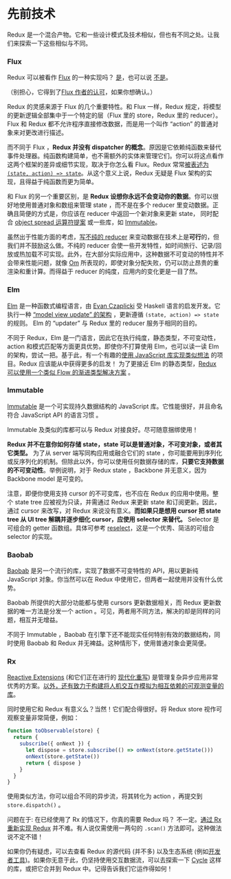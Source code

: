 # 先前技术

Redux 是一个混合产物。它和一些设计模式及技术相似，但也有不同之处。让我们来探索一下这些相似与不同。

### Flux

Redux 可以被看作 [Flux](https://facebook.github.io/flux/) 的一种实现吗？
[是](https://twitter.com/fisherwebdev/status/616278911886884864)，也可以说 [不是](https://twitter.com/andrestaltz/status/616270755605708800)。

（别担心，它得到了[Flux 作者](https://twitter.com/jingc/status/616608251463909376)[的认可](https://twitter.com/fisherwebdev/status/616286955693682688)，如果你想确认。）

Redux 的灵感来源于 Flux 的几个重要特性。和 Flux 一样，Redux 规定，将模型的更新逻辑全部集中于一个特定的层（Flux 里的 store，Redux 里的 reducer）。Flux 和 Redux 都不允许程序直接修改数据，而是用一个叫作  “action” 的普通对象来对更改进行描述。

而不同于 Flux ，**Redux 并没有 dispatcher 的概念**。原因是它依赖纯函数来替代事件处理器。纯函数构建简单，也不需额外的实体来管理它们。你可以将这点看作这两个框架的差异或细节实现，取决于你怎么看 Flux。Redux 常常[被表述为 `(state, action) => state`](https://speakerdeck.com/jmorrell/jsconf-uy-flux-those-who-forget-the-past-dot-dot-dot)。从这个意义上说，Redux 无疑是 Flux 架构的实现，且得益于纯函数而更为简单。

和 Flux 的另一个重要区别，是 **Redux 设想你永远不会变动你的数据**。你可以很好地使用普通对象和数组来管理 state ，而不是在多个 reducer 里变动数据。正确且简便的方式是，你应该在 reducer 中返回一个新对象来更新 state， 同时配合 [object spread 运算符提案](../recipes/UsingObjectSpreadOperator.md) 或一些库，如 [Immutable](https://facebook.github.io/immutable-js)。

虽然出于性能方面的考虑，[写不纯的 reducer](https://github.com/gaearon/redux/issues/328#issuecomment-125035516) 来变动数据在技术上是**可行**的，但我们并不鼓励这么做。不纯的 reducer 会使一些开发特性，如时间旅行、记录/回放或热加载不可实现。此外，在大部分实际应用中，这种数据不可变动的特性并不会带来性能问题，就像 [Om](https://github.com/omcljs/om) 所表现的，即使对象分配失败，仍可以防止昂贵的重渲染和重计算。而得益于 reducer 的纯度，应用内的变化更是一目了然。

### Elm

[Elm](http://elm-lang.org/) 是一种函数式编程语言，由 [Evan Czaplicki](https://twitter.com/czaplic) 受 Haskell 语言的启发开发。它执行一种 [“model view update” 的架构](http://elm-lang.org/guide/architecture) ，更新遵循 `(state, action) => state` 的规则。 Elm 的 “updater” 与 Redux 里的 reducer 服务于相同的目的。

不同于 Redux，Elm 是一门语言，因此它在执行纯度，静态类型，不可变动性，action 和模式匹配等方面更具优势。即使你不打算使用 Elm，也可以读一读 Elm 的架构，尝试一把。基于此，有一个有趣的[使用 JavaScript 库实现类似想法](https://github.com/paldepind/noname-functional-frontend-framework) 的项目。Redux 应该能从中获得更多的启发！ 为了更接近 Elm 的静态类型，[Redux 可以使用一个类似 Flow 的渐进类型解决方案](https://github.com/gaearon/redux/issues/290) 。

### Immutable

[Immutable](https://facebook.github.io/immutable-js) 是一个可实现持久数据结构的 JavaScript 库。它性能很好，并且命名符合 JavaScript API 的语言习惯 。

Immutable 及类似的库都可以与 Redux 对接良好。尽可随意捆绑使用！

**Redux 并不在意你如何存储 state，state 可以是普通对象，不可变对象，或者其它类型。** 为了从 server 端写同构应用或融合它们的 state ，你可能要用到序列化或反序列化的机制。但除此以外，你可以使用任何数据存储的库，**只要它支持数据的不可变动性**。举例说明，对于 Redux state ，Backbone 并无意义，因为 Backbone model 是可变的。

注意，即便你使用支持 cursor 的不可变库，也不应在 Redux 的应用中使用。整个 state tree 应被视为只读，并需通过 Redux 来更新 state 和订阅更新。因此，通过 cursor 来改写，对 Redux 来说没有意义。**而如果只是想用 cursor 把 state tree 从 UI tree 解耦并逐步细化 cursor，应使用 selector 来替代。** Selector 是可组合的 getter 函数组。具体可参考 [reselect](http://github.com/faassen/reselect)，这是一个优秀、简洁的可组合 selector 的实现。

### Baobab

[Baobab](https://github.com/Yomguithereal/baobab) 是另一个流行的库，实现了数据不可变特性的 API，用以更新纯 JavaScript 对象。你当然可以在 Redux 中使用它，但两者一起使用并没有什么优势。

Baobab 所提供的大部分功能都与使用 cursors 更新数据相关，而 Redux 更新数据的唯一方法是分发一个 action 。可见，两者用不同方法，解决的却是同样的问题，相互并无增益。

不同于 Immutable ，Baobab 在引擎下还不能现实任何特别有效的数据结构，同时使用 Baobab 和 Redux 并无裨益。这种情形下，使用普通对象会更简便。

### Rx

[Reactive Extensions](https://github.com/Reactive-Extensions/RxJS) (和它们正在进行的 [现代化重写](https://github.com/ReactiveX/RxJS)) 是管理复杂异步应用非常优秀的方案。[以外，还有致力于构建将人机交互作模拟为相互依赖的可观测变量的库](http://cycle.js.org)。

同时使用它和 Redux 有意义么？当然！它们配合得很好。将 Redux store 视作可观察变量非常简便，例如：

```js
function toObservable(store) {
  return {
    subscribe({ onNext }) {
      let dispose = store.subscribe(() => onNext(store.getState()))
      onNext(store.getState())
      return { dispose }
    }
  }
}
```

使用类似方法，你可以组合不同的异步流，将其转化为 action ，再提交到 `store.dispatch()` 。

问题在于: 在已经使用了 Rx 的情况下，你真的需要 Redux 吗？ 不一定。[通过 Rx 重新实现 Redux](https://github.com/jas-chen/rx-redux) 并不难。有人说仅需使用一两句的 `.scan()` 方法即可。这种做法说不定不错！

如果你仍有疑虑，可以去查看 Redux 的源代码 (并不多) 以及生态系统 (例如[开发者工具](https://github.com/gaearon/redux-devtools))。如果你无意于此，仍坚持使用交互数据流，可以去探索一下 [Cycle](http://cycle.js.org) 这样的库，或把它合并到 Redux 中。记得告诉我们它运作得如何！
